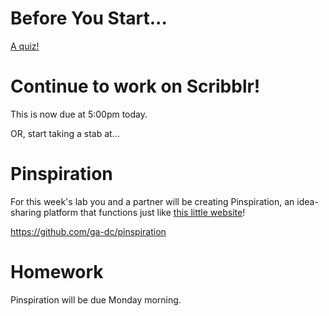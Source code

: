 # Before You Start...

[A quiz!](https://wdidc6.typeform.com/to/KAc9sO)

# Continue to work on Scribblr!

This is now due at 5:00pm today.

OR, start taking a stab at...

# Pinspiration

For this week's lab you and a partner will be creating Pinspiration, an idea-sharing platform that functions just like [this little website](https://www.pinterest.com/)!

https://github.com/ga-dc/pinspiration

# Homework

Pinspiration will be due Monday morning.

